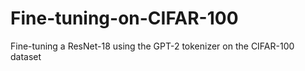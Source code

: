 # Fine-tuning-on-CIFAR-100
Fine-tuning a ResNet-18 using the GPT-2 tokenizer on the CIFAR-100 dataset
